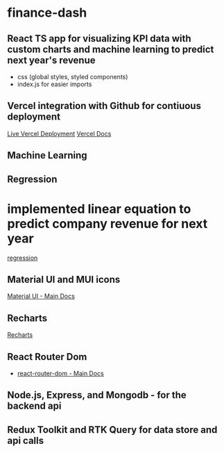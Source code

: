 # finance-dash

## React TS app for visualizing KPI data with custom charts and machine learning to predict next year's revenue


- css (global styles, styled components)
- index.js for easier imports

## Vercel integration with Github for contiuous deployment
[Live Vercel Deployment](https://finance-dash-dusky.vercel.app/)
[Vercel Docs](https://vercel.com/docs)

## Machine Learning
## Regression
# implemented linear equation to predict company revenue for next year
[regression](https://www.npmjs.com/package/regression)

## Material UI and MUI icons
[Material UI - Main Docs](https://mui.com/material-ui/getting-started/overview/)

## Recharts
[Recharts]([https://www.npmjs.com/package/regression](https://recharts.org/en-US))

## React Router Dom
- [react-router-dom - Main Docs](https://reactrouter.com/web/guides/quick-start)

## Node.js, Express, and Mongodb - for the backend api

## Redux Toolkit and RTK Query for data store and api calls
